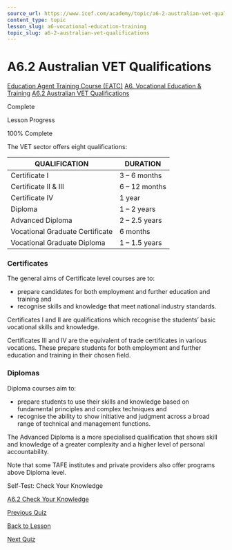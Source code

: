 ```yaml
---
source_url: https://www.icef.com/academy/topic/a6-2-australian-vet-qualifications/
content_type: topic
lesson_slug: a6-vocational-education-training
topic_slug: a6-2-australian-vet-qualifications
---
```


# A6.2 Australian VET Qualifications

[Education Agent Training Course (EATC)](https://www.icef.com/academy/courses/education-agent-training-course-eatc/) [A6. Vocational Education & Training](https://www.icef.com/academy/lessons/a6-vocational-education-training/) [A6.2 Australian VET Qualifications](https://www.icef.com/academy/topic/a6-2-australian-vet-qualifications/)

Complete

Lesson Progress 

100% Complete 

The VET sector offers eight qualifications:

**QUALIFICATION**| **DURATION**  
---|---  
Certificate I| 3 – 6 months  
Certificate II & III| 6 – 12 months  
Certificate IV| 1 year  
Diploma| 1 – 2 years  
Advanced Diploma| 2 – 2.5 years  
Vocational Graduate Certificate| 6 months  
Vocational Graduate Diploma| 1 – 1.5 years  
  
### Certificates

The general aims of Certificate level courses are to:

  * prepare candidates for both employment and further education and training and
  * recognise skills and knowledge that meet national industry standards.



Certificates I and II are qualifications which recognise the students’ basic vocational skills and knowledge.

Certificates III and IV are the equivalent of trade certificates in various vocations. These prepare students for both employment and further education and training in their chosen field.

### Diplomas

Diploma courses aim to:

  * prepare students to use their skills and knowledge based on fundamental principles and complex techniques and
  * recognise the ability to show initiative and judgment across a broad range of technical and management functions.



The Advanced Diploma is a more specialised qualification that shows skill and knowledge of a greater complexity and a higher level of personal accountability.

Note that some TAFE institutes and private providers also offer programs above Diploma level. 

Self-Test: Check Your Knowledge

[ A6.2 Check Your Knowledge ](https://www.icef.com/academy/quizzes/a6-2-check-your-knowledge/)

[ Previous Quiz ](https://www.icef.com/academy/quizzes/a6-1-check-your-knowledge/)

[Back to Lesson](https://www.icef.com/academy/lessons/a6-vocational-education-training/)

[ Next Quiz ](https://www.icef.com/academy/quizzes/a6-2-check-your-knowledge/)
